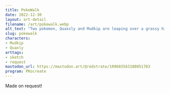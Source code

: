 ```yaml
---
title: PokeWalk
date: 2022-12-30
layout: art-detail
filename: /art/pokewalk.webp
alt_text: "Two pokemon, Quaxsly and Mudkip are leaping over a grassy hill on a sunny day."
slug: pokewalk
characters:
- Mudkip
- Quaxly
arttags:
- sketch
- request
mastodon_url: https://mastodon.art/@redstrate/109603563188051783
program: PRocreate
---
```

Made on request!
